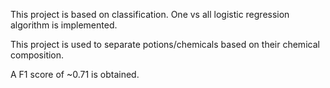 This project is based on classification. One vs all logistic regression
algorithm is implemented.

This project is used to separate potions/chemicals based on their chemical
composition.

A F1 score of ~0.71 is obtained.
